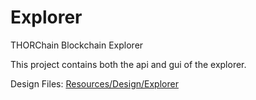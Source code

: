 # Explorer

THORChain Blockchain Explorer

This project contains both the api and gui of the explorer.

Design Files: [Resources/Design/Explorer](https://github.com/thorchain/Resources/tree/master/Design/Explorer)
